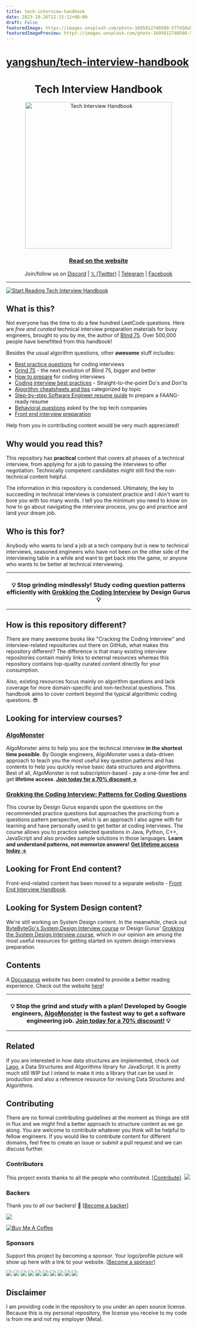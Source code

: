```yaml
---
title: tech-interview-handbook
date: 2023-10-26T12:15:12+08:00
draft: False
featuredImage: https://images.unsplash.com/photo-1695912740580-577d50a525a4?ixid=M3w0NjAwMjJ8MHwxfHJhbmRvbXx8fHx8fHx8fDE2OTgyOTM2ODh8&ixlib=rb-4.0.3
featuredImagePreview: https://images.unsplash.com/photo-1695912740580-577d50a525a4?ixid=M3w0NjAwMjJ8MHwxfHJhbmRvbXx8fHx8fHx8fDE2OTgyOTM2ODh8&ixlib=rb-4.0.3
---
```


# [yangshun/tech-interview-handbook](https://github.com/yangshun/tech-interview-handbook)

<h1 align="center">Tech Interview Handbook</h1>

<div align="center">
  <a href="https://www.techinterviewhandbook.org/">
    <img src="assets/logo.svg" alt="Tech Interview Handbook" width="400" />
  </a>
  <br />
  <h3>
    <a href="https://www.techinterviewhandbook.org/">Read on the website</a>
  </h3>
  <p>
    Join/follow us on <a href="https://discord.gg/usMqNaPczq" target="_blank">Discord</a> | <a href="https://twitter.com/techinterviewhb" target="_blank">𝕏 (Twitter)</a> | <a href="https://t.me/techinterviewhandbook" target="_blank">Telegram</a> |  <a href="https://facebook.com/techinterviewhandbook" target="_blank">Facebook</a>
  </p>
</div>

---

<a href="https://www.techinterviewhandbook.org/software-engineering-interview-guide/" target="_blank">
  <img src="assets/start-reading-button.jpg" alt="Start Reading Tech Interview Handbook" />
</a>

## What is this?

Not everyone has the time to do a few hundred LeetCode questions. Here are _free and curated_ technical interview preparation materials for busy engineers, brought to you by me, the author of [Blind 75](https://www.teamblind.com/post/New-Year-Gift---Curated-List-of-Top-75-LeetCode-Questions-to-Save-Your-Time-OaM1orEU). Over 500,000 people have benefitted from this handbook!

Besides the usual algorithm questions, other **awesome** stuff includes:

- [Best practice questions](https://www.techinterviewhandbook.org/coding-interview-study-plan/) for coding interviews
- [Grind 75](https://www.techinterviewhandbook.org/grind75) - the next evolution of Blind 75, bigger and better
- [How to prepare](https://www.techinterviewhandbook.org/coding-interview-prep/) for coding interviews
- [Coding interview best practices](https://www.techinterviewhandbook.org/coding-interview-cheatsheet/) - Straight-to-the-point Do's and Don'ts
- [Algorithm cheatsheets and tips](https://www.techinterviewhandbook.org/algorithms/study-cheatsheet/) categorized by topic
- [Step-by-step Software Engineer resume guide](https://www.techinterviewhandbook.org/resume/) to prepare a FAANG-ready resume
- [Behavioral questions](https://www.techinterviewhandbook.org/behavioral-interview-questions/) asked by the top tech companies
- [Front end interview preparation](https://www.frontendinterviewhandbook.com)

Help from you in contributing content would be very much appreciated!

## Why would you read this?

This repository has **practical** content that covers all phases of a technical interview, from applying for a job to passing the interviews to offer negotiation. Technically competent candidates might still find the non-technical content helpful.

The information in this repository is condensed. Ultimately, the key to succeeding in technical interviews is consistent practice and I don't want to bore you with too many words. I tell you the minimum you need to know on how to go about navigating the interview process, you go and practice and land your dream job.

## Who is this for?

Anybody who wants to land a job at a tech company but is new to technical interviews, seasoned engineers who have not been on the other side of the interviewing table in a while and want to get back into the game, or anyone who wants to be better at technical interviewing.

---

<div align="center">
  <h3>💡 Stop grinding mindlessly! Study coding question patterns efficiently with
    <a href="https://designgurus.org/link/kJSIoU?url=https%3A%2F%2Fdesigngurus.org%2Fcourse%3Fcourseid%3Dgrokking-the-coding-interview">Grokking the Coding Interview</a> by Design Gurus 💡
  </h3>
</div>

---

## How is this repository different?

There are many awesome books like "Cracking the Coding Interview" and interview-related repositories out there on GitHub, what makes this repository different? The difference is that many existing interview repositories contain mainly links to external resources whereas this repository contains top-quality curated content directly for your consumption.

Also, existing resources focus mainly on algorithm questions and lack coverage for more domain-specific and non-technical questions. This handbook aims to cover content beyond the typical algorithmic coding questions. 😎

## Looking for interview courses?

### [AlgoMonster](https://shareasale.com/r.cfm?b=1873647&u=3114753&m=114505&urllink=&afftrack=)

AlgoMonster aims to help you ace the technical interview **in the shortest time possible**. By Google engineers, AlgoMonster uses a data-driven approach to teach you the most useful key question patterns and has contents to help you quickly revise basic data structures and algorithms. Best of all, AlgoMonster is not subscription-based - pay a one-time fee and get **lifetime access**. [**Join today for a 70% discount →**](https://shareasale.com/r.cfm?b=1873647&u=3114753&m=114505&urllink=&afftrack=)

### [Grokking the Coding Interview: Patterns for Coding Questions](https://designgurus.org/link/kJSIoU?url=https%3A%2F%2Fdesigngurus.org%2Fcourse%3Fcourseid%3Dgrokking-the-coding-interview)

This course by Design Gurus expands upon the questions on the recommended practice questions but approaches the practicing from a questions pattern perspective, which is an approach I also agree with for learning and have personally used to get better at coding interviews. The course allows you to practice selected questions in Java, Python, C++, JavaScript and also provides sample solutions in those languages. **Learn and understand patterns, not memorize answers!** [**Get lifetime access today →**](https://designgurus.org/link/kJSIoU?url=https%3A%2F%2Fdesigngurus.org%2Fcourse%3Fcourseid%3Dgrokking-the-coding-interview)

## Looking for Front End content?

Front-end-related content has been moved to a separate website - [Front End Interview Handbook](https://frontendinterviewhandbook.com).

## Looking for System Design content?

We're still working on System Design content. In the meanwhile, check out [ByteByteGo's System Design Interview course](https://bytebytego.com?fpr=techinterviewhandbook) or Design Gurus' [Grokking the System Design Interview course](https://designgurus.org/link/kJSIoU?url=https%3A%2F%2Fdesigngurus.org%2Fcourse%3Fcourseid%3Dgrokking-the-system-design-interview), which in our opinion are among the most useful resources for getting started on system design interviews preparation.

## Contents

A [Docusaurus](https://github.com/facebook/docusaurus) website has been created to provide a better reading experience. Check out the website [here](https://www.techinterviewhandbook.org)!

---

<div align="center">
  <h3>💡 Stop the grind and study with a plan! Developed by Google engineers, <a href="https://shareasale.com/r.cfm?b=1873647&u=3114753&m=114505&urllink=&afftrack=">AlgoMonster</a> is the fastest way to get a software engineering job. <a href="https://shareasale.com/r.cfm?b=1873647&u=3114753&m=114505&urllink=&afftrack=">Join today for a 70% discount!</a> 💡</h3>
</div>

---

## Related

If you are interested in how data structures are implemented, check out [Lago](https://github.com/yangshun/lago), a Data Structures and Algorithms library for JavaScript. It is pretty much still WIP but I intend to make it into a library that can be used in production and also a reference resource for revising Data Structures and Algorithms.

## Contributing

There are no formal contributing guidelines at the moment as things are still in flux and we might find a better approach to structure content as we go along. You are welcome to contribute whatever you think will be helpful to fellow engineers. If you would like to contribute content for different domains, feel free to create an issue or submit a pull request and we can discuss further.

### Contributors

This project exists thanks to all the people who contributed. [[Contribute](CONTRIBUTING.md)]. <a href="https://github.com/yangshun/tech-interview-handbook/graphs/contributors"><img src="https://opencollective.com/tech-interview-handbook/contributors.svg?width=890&button=false"></a>

### Backers

Thank you to all our backers! 🙏 [[Become a backer](https://opencollective.com/tech-interview-handbook#backer)]

<a href="https://opencollective.com/tech-interview-handbook#backers" target="_blank"><img src="https://opencollective.com/tech-interview-handbook/backers.svg?width=890"></a>

<a href="https://www.buymeacoffee.com/yangshun" target="_blank"><img src="https://www.buymeacoffee.com/assets/img/custom_images/orange_img.png" alt="Buy Me A Coffee" style="height: auto !important; width: auto !important;"></a>

### Sponsors

Support this project by becoming a sponsor. Your logo/profile picture will show up here with a link to your website. [[Become a sponsor](https://opencollective.com/tech-interview-handbook#sponsor)]

<a href="https://opencollective.com/tech-interview-handbook/sponsor/0/website" target="_blank"><img src="https://opencollective.com/tech-interview-handbook/sponsor/0/avatar.svg"></a> <a href="https://opencollective.com/tech-interview-handbook/sponsor/1/website" target="_blank"><img src="https://opencollective.com/tech-interview-handbook/sponsor/1/avatar.svg"></a> <a href="https://opencollective.com/tech-interview-handbook/sponsor/2/website" target="_blank"><img src="https://opencollective.com/tech-interview-handbook/sponsor/2/avatar.svg"></a> <a href="https://opencollective.com/tech-interview-handbook/sponsor/3/website" target="_blank"><img src="https://opencollective.com/tech-interview-handbook/sponsor/3/avatar.svg"></a> <a href="https://opencollective.com/tech-interview-handbook/sponsor/4/website" target="_blank"><img src="https://opencollective.com/tech-interview-handbook/sponsor/4/avatar.svg"></a> <a href="https://opencollective.com/tech-interview-handbook/sponsor/5/website" target="_blank"><img src="https://opencollective.com/tech-interview-handbook/sponsor/5/avatar.svg"></a> <a href="https://opencollective.com/tech-interview-handbook/sponsor/6/website" target="_blank"><img src="https://opencollective.com/tech-interview-handbook/sponsor/6/avatar.svg"></a> <a href="https://opencollective.com/tech-interview-handbook/sponsor/7/website" target="_blank"><img src="https://opencollective.com/tech-interview-handbook/sponsor/7/avatar.svg"></a> <a href="https://opencollective.com/tech-interview-handbook/sponsor/8/website" target="_blank"><img src="https://opencollective.com/tech-interview-handbook/sponsor/8/avatar.svg"></a> <a href="https://opencollective.com/tech-interview-handbook/sponsor/9/website" target="_blank"><img src="https://opencollective.com/tech-interview-handbook/sponsor/9/avatar.svg"></a>

## Disclaimer

I am providing code in the repository to you under an open source license. Because this is my personal repository, the license you receive to my code is from me and not my employer (Meta).
